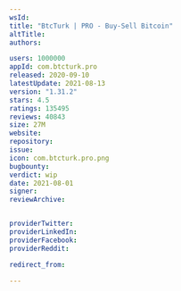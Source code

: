 ```yaml
---
wsId: 
title: "BtcTurk | PRO - Buy-Sell Bitcoin"
altTitle: 
authors:

users: 1000000
appId: com.btcturk.pro
released: 2020-09-10
latestUpdate: 2021-08-13
version: "1.31.2"
stars: 4.5
ratings: 135495
reviews: 40843
size: 27M
website: 
repository: 
issue: 
icon: com.btcturk.pro.png
bugbounty: 
verdict: wip
date: 2021-08-01
signer: 
reviewArchive:


providerTwitter: 
providerLinkedIn: 
providerFacebook: 
providerReddit: 

redirect_from:

---
```



